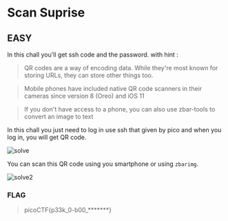 # Scan Suprise

## EASY

In this chall you'll get ssh code and the password. with hint :

>QR codes are a way of encoding data. While they're most known for storing URLs, they can store other things too.

>Mobile phones have included native QR code scanners in their cameras since version 8 (Oreo) and iOS 11

>If you don't have access to a phone, you can also use zbar-tools to convert an image to text

In this chall you just need to log in use ssh that given by pico and when you log in, you will get QR code.

![solve](https://private-user-images.githubusercontent.com/124356996/360974603-710f472c-e1bd-49da-ba09-6db30f16039d.png?jwt=eyJhbGciOiJIUzI1NiIsInR5cCI6IkpXVCJ9.eyJpc3MiOiJnaXRodWIuY29tIiwiYXVkIjoicmF3LmdpdGh1YnVzZXJjb250ZW50LmNvbSIsImtleSI6ImtleTUiLCJleHAiOjE3MjQ0MjU5NDYsIm5iZiI6MTcyNDQyNTY0NiwicGF0aCI6Ii8xMjQzNTY5OTYvMzYwOTc0NjAzLTcxMGY0NzJjLWUxYmQtNDlkYS1iYTA5LTZkYjMwZjE2MDM5ZC5wbmc_WC1BbXotQWxnb3JpdGhtPUFXUzQtSE1BQy1TSEEyNTYmWC1BbXotQ3JlZGVudGlhbD1BS0lBVkNPRFlMU0E1M1BRSzRaQSUyRjIwMjQwODIzJTJGdXMtZWFzdC0xJTJGczMlMkZhd3M0X3JlcXVlc3QmWC1BbXotRGF0ZT0yMDI0MDgyM1QxNTA3MjZaJlgtQW16LUV4cGlyZXM9MzAwJlgtQW16LVNpZ25hdHVyZT02NjU3OTQ3MWRiODEyNzJiYWEyMGE1ZTUxMDMxOGMwMjJiNmE1NTNiZjVlMzRhNGU2MDUzZjc3OWFjNjU3YzA0JlgtQW16LVNpZ25lZEhlYWRlcnM9aG9zdCZhY3Rvcl9pZD0wJmtleV9pZD0wJnJlcG9faWQ9MCJ9.2qQNqDhahl_InieDa0wQYLafzAjxsO0-jWP9KyoGE_I)

You can scan this QR code using you smartphone or using `zbarimg`.

![solve2](https://private-user-images.githubusercontent.com/124356996/360974609-1feed7d7-d877-4655-b865-401f8ab9d690.png?jwt=eyJhbGciOiJIUzI1NiIsInR5cCI6IkpXVCJ9.eyJpc3MiOiJnaXRodWIuY29tIiwiYXVkIjoicmF3LmdpdGh1YnVzZXJjb250ZW50LmNvbSIsImtleSI6ImtleTUiLCJleHAiOjE3MjQ0MjU5NDYsIm5iZiI6MTcyNDQyNTY0NiwicGF0aCI6Ii8xMjQzNTY5OTYvMzYwOTc0NjA5LTFmZWVkN2Q3LWQ4NzctNDY1NS1iODY1LTQwMWY4YWI5ZDY5MC5wbmc_WC1BbXotQWxnb3JpdGhtPUFXUzQtSE1BQy1TSEEyNTYmWC1BbXotQ3JlZGVudGlhbD1BS0lBVkNPRFlMU0E1M1BRSzRaQSUyRjIwMjQwODIzJTJGdXMtZWFzdC0xJTJGczMlMkZhd3M0X3JlcXVlc3QmWC1BbXotRGF0ZT0yMDI0MDgyM1QxNTA3MjZaJlgtQW16LUV4cGlyZXM9MzAwJlgtQW16LVNpZ25hdHVyZT04N2M1MzgwMTdhOTQ3NGMzY2ViMzkyNjgyMDA5Y2UwYzI1N2VhNGM5YzFlMTM5ODc0MDE0N2E1ZmUwNWJjMzMwJlgtQW16LVNpZ25lZEhlYWRlcnM9aG9zdCZhY3Rvcl9pZD0wJmtleV9pZD0wJnJlcG9faWQ9MCJ9.THY6l4-hRzpxO9ZH3UwnwKb6qLu9RRZx98sllAO4Lv4)

### FLAG

>picoCTF{p33k_0-b00_*******}